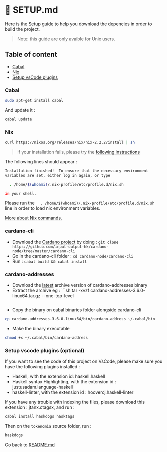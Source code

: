 # :wrench: SETUP.md

Here is the Setup guide to help you download the depencies in order to build the project.

>  Note: this guide are only avaible for Unix users.

## Table of content
* [Cabal](./SETUP.md#cabal)
* [Nix](./SETUP.md#nix)
* [Setup vsCode plugins](./SETUP.md#setup-vscode-plugins-(optional))

### Cabal
```sh
sudo apt-get install cabal
```
And update it :
```sh
cabal update
```

### Nix
```sh
curl https://nixos.org/releases/nix/nix-2.2.2/install | sh
```
> If your installation fails, please try the [following instructions](https://nix-tutorial.gitlabpages.inria.fr/nix-tutorial/installation.html)

The following lines should appear :
```sh
Installation finished!  To ensure that the necessary environment
variables are set, either log in again, or type

  . /home/$(whoami)/.nix-profile/etc/profile.d/nix.sh

in your shell.
```
Please run the `  . /home/$(whoami)/.nix-profile/etc/profile.d/nix.sh` line in order to load nix environment variables.

[More about Nix commands.](https://nix-tutorial.gitlabpages.inria.fr/nix-tutorial/getting-started.html)


### cardano-cli
* Download the <a href="https://github.com/input-output-hk/cardano-node/tree/master/cardano-cli">Cardano project</a> by doing :
	`git clone https://github.com/input-output-hk/cardano-node/tree/master/cardano-cli`
* Go in the cardano-cli folder : `cd cardano-node/cardano-cli`
* Run : `cabal build && cabal install`


### cardano-addresses
* Download the <a href="https://github.com/input-output-hk/cardano-addresses/releases">latest</a> archive version of cardano-addresses binary
* Extract the archive
eg : ```sh
     tar -xvzf cardano-addresses-3.6.0-linux64.tar.gz --one-top-level
     ```
* Copy the binary on cabal binaries folder alongside cardano-cli
```sh
cp cardano-addresses-3.6.0-linux64/bin/cardano-address ~/.cabal/bin
```
* Make the binary executable
```sh
chmod +x ~/.cabal/bin/cardano-address
```

### Setup vscode plugins (optional)
If you want to see the code of this project on VsCode, please make sure you have the following plugins installed :

* Haskell, with the extension id: haskell.haskell
* Haskell syntax Highlighting, with the extension id : justusadam.language-haskell
* haskell-linter, with the extension id : hoovercj.haskell-linter

If you have any trouble with indexing the files, please download this extension : jtanx.ctagsx,
and run : 

```bash
cabal install haskdogs hasktags
```
Then on the `tokenomia` source folder, run : 
```bash
haskdogs
```

Go back to [README.md](./README.md)
